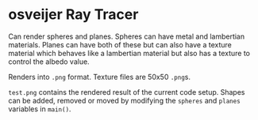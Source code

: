 # osveijer Ray Tracer

Can render spheres and planes. Spheres can have metal and lambertian materials. Planes can have both of these but can also have a texture material which behaves like a lambertian material but also has a texture to control the albedo value.

Renders into ```.png``` format. Texture files are 50x50  ```.png```s.

```test.png``` contains the rendered result of the current code setup. Shapes can be added, removed or moved by modifying the ```spheres``` and ```planes``` variables in ```main()```.